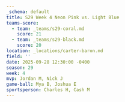 ```yaml
---
_schema: default
title: S29 Week 4 Neon Pink vs. Light Blue
teams-score:
  - team: _teams/s29-coral.md
    score: 21
  - team: _teams/s29-black.md
    score: 20
location: _locations/carter-baron.md
field: ''
date: 2025-09-28 12:30:00 -0400
season: 29
week: 4
mvp: Jordan M, Nick J
game-ball: Mya B, Joshua E
sportsperson: Charles H, Cash M
---
```

